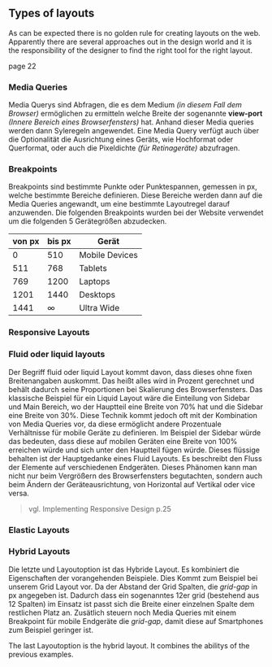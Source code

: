 ## Types of layouts

As can be expected there is no golden rule for creating layouts on the web. Apparently there are several approaches out in the design world and it is the responsibility of the designer to find the right tool for the right layout. 

page 22

### Media Queries

Media Querys sind Abfragen, die es dem Medium *(in diesem Fall dem Browser)* ermöglichen zu ermitteln welche Breite der sogenannte **view-port** *(Innere Bereich eines Browserfensters)* hat. Anhand dieser Media queries werden dann Syleregeln angewendet. Eine Media Query verfügt auch über die Optionalität die Ausrichtung eines Geräts, wie Hochformat oder Querformat, oder auch die Pixeldichte *(für Retinageräte)* abzufragen.

### Breakpoints


Breakpoints sind bestimmte Punkte oder Punktespannen, gemessen in px, welche bestimmte Bereiche definieren. Diese Bereiche werden dann auf die Media Queries angewandt, um eine bestimmte Layoutregel darauf anzuwenden.
Die folgenden Breakpoints wurden bei der Website verwendet um die folgenden 5 Gerätegrößen abzudecken.

| von px | bis px | Gerät             |
| ------ | ------ | ----------------- |
| 0      | 510    | Mobile Devices    |
| 511    | 768    | Tablets           |
| 769    | 1200   | Laptops           |
| 1201   | 1440   | Desktops          |
| 1441   | ∞      | Ultra Wide        |

### Responsive Layouts

### Fluid oder liquid layouts
Der Begriff fluid oder liquid Layout kommt davon, dass dieses ohne fixen Breitenangaben auskommt. Das heißt alles wird in Prozent gerechnet und behält dadurch seine Proportionen bei Skalierung des Browserfensters. Das klassische Beispiel für ein Liquid Layout wäre die Einteilung von Sidebar und Main Bereich, wo der Hauptteil eine Breite von 70% hat und die Sidebar eine Breite von 30%. 
Diese Technik kommt jedoch oft mit der Kombination von Media Queries vor, da diese ermöglicht andere Prozentuale Verhältnisse für mobile Geräte zu definieren. Im Beispiel der Sidebar würde das bedeuten, dass diese auf mobilen Geräten eine Breite von 100% erreichen würde und sich unter den Hauptteil fügen würde. Dieses flüssige behalten ist der Hauptgedanke eines Fluid Layouts. Es beschreibt den Fluss der Elemente auf verschiedenen Endgeräten. Dieses Phänomen kann man nicht nur beim Vergrößern des Browserfensters begutachten, sondern auch beim Ändern der Geräteausrichtung, von Horizontal auf Vertikal oder vice versa.
> vgl. Implementing Responsive Design p.25


### Elastic Layouts

### Hybrid Layouts
Die letzte und Layoutoption ist das Hybride Layout. Es kombiniert die Eigenschaften der vorangehenden Beispiele.
Dies Kommt zum Beispiel bei unserem Grid Layout vor. Da der Abstand der Grid Spalten, die *grid-gap* in px angegeben ist. Dadurch dass ein sogenanntes 12er grid (bestehend aus 12 Spalten) im Einsatz ist passt sich die Breite einer einzelnen Spalte dem restlichen Platz an. Zusätlich steuern noch Media Queries mit einem Breakpoint für mobile Endgeräte die *grid-gap*, damit diese auf Smartphones zum Beispiel geringer ist.


The last Layoutoption is the hybrid layout. It combines the abilitys of the previous examples.

